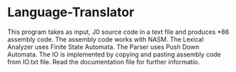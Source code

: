 # Language-Translator
This program takes as input, J0 source code in a text file and produces *86 assembly code.
The assembly code works with NASM.
The Lexical Analyzer uses Finite State Automata.
The Parser uses Push Down Automata.
The IO is implemented by copying and pasting assembly code from IO.txt file.
Read the documentation file for further informatio.
